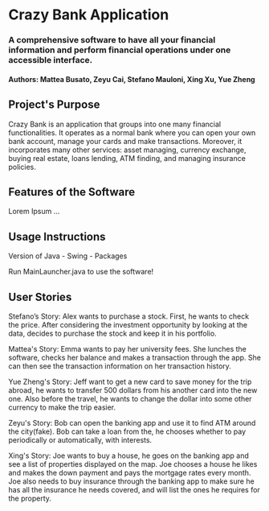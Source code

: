 # Crazy Bank Application
### A comprehensive software to have all your financial information and perform financial operations under one accessible interface.
#### Authors: Mattea Busato, Zeyu Cai, Stefano Mauloni, Xing Xu, Yue Zheng

## Project's Purpose
Crazy Bank is an application that groups into one many financial functionalities. It operates as a normal bank where you can open 
your own bank account, manage your cards and make transactions. Moreover, it incorporates many other services:
asset managing, currency exchange, buying real estate, loans lending, ATM finding, and managing insurance policies.

## Features of the Software
Lorem Ipsum ...

## Usage Instructions
Version of Java - Swing - Packages

Run MainLauncher.java to use the software!

## User Stories

Stefano’s Story: Alex wants to purchase a stock. First, he wants to check the price. 
After considering the investment opportunity by looking at the data, decides to purchase 
the stock and keep it in his portfolio.

Mattea's Story: Emma wants to pay her university fees. She lunches the software, checks her balance and makes a 
transaction through the app. She can then see the transaction information on her transaction history.

Yue Zheng's Story: Jeff want to get a new card to save money for the trip abroad, he wants to transfer 500 dollars from
his another card into the new one. Also before the travel, he wants to change the dollar into some
other currency to make the trip easier.

Zeyu's Story: Bob can open the banking app and use it to find ATM around the city(fake). 
Bob can take a loan from the, he chooses whether to pay periodically or automatically, with interests.

Xing's Story: Joe wants to buy a house, he goes on the banking app and see a list of properties displayed on the map. 
Joe chooses a house he likes and makes the down payment and pays the mortgage rates every month. Joe also needs to buy 
insurance through the banking app to make sure he has all the insurance he needs covered, and will list the ones he 
requires for the property.


